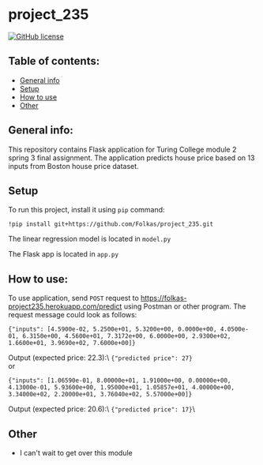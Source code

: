 # project_235

[![GitHub license](https://img.shields.io/badge/license-MIT-blue.svg)](https://github.com/Folkas/project_235/blob/master/LICENSE)

## Table of contents:
* [General info](#general-info)
* [Setup](#setup)
* [How to use](#howtouse)
* [Other](#other)


## General info:
This repository contains Flask application for Turing College module 2 spring 3 final assignment. The application predicts house price based on 13 inputs from Boston house price dataset.

## Setup
To run this project, install it using `pip` command:
```
!pip install git+https://github.com/Folkas/project_235.git
```
The linear regression model is located in ```model.py```

The Flask app is located in `app.py`

## How to use:
To use application, send `POST` request to https://folkas-project235.herokuapp.com/predict using Postman or other program. The request message could look as follows:
```
{"inputs": [4.5900e-02, 5.2500e+01, 5.3200e+00, 0.0000e+00, 4.0500e-01, 6.3150e+00, 4.5600e+01, 7.3172e+00, 6.0000e+00, 2.9300e+02, 1.6600e+01, 3.9690e+02, 7.6000e+00]}
```
Output (expected price: 22.3):\\
```{"predicted price": 27}```\
or
```
{"inputs": [1.06590e-01, 8.00000e+01, 1.91000e+00, 0.00000e+00, 4.13000e-01, 5.93600e+00, 1.95000e+01, 1.05857e+01, 4.00000e+00, 3.34000e+02, 2.20000e+01, 3.76040e+02, 5.57000e+00]}
```
Output (expected price: 20.6):\\
```{"predicted price": 17}```\
## Other
* I can't wait to get over this module
